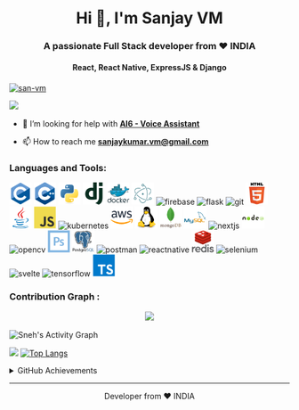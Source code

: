 <h1 align="center">Hi 👋, I'm Sanjay VM</h1>
<h3 align="center">A passionate Full Stack developer from ❤️ INDIA</h3>
<h4 align="center">React, React Native, ExpressJS & Django</h4>

<a href="https://www.linkedin.com/in/sanjayvm" target="blank"><img align="center" src="https://raw.githubusercontent.com/rahuldkjain/github-profile-readme-generator/master/src/images/icons/Social/linked-in-alt.svg" alt="san-vm" height="30" width="40" /></a>


![](https://komarev.com/ghpvc/?username=san-vm)


- 🤝 I’m looking for help with **[AI6 - Voice Assistant](https://github.com/san-vm/AI6)**

- 📫 How to reach me **sanjaykumar.vm@gmail.com**

</p>


<h3 align="left">Languages and Tools:</h3>
<p align="left">
<img src="https://raw.githubusercontent.com/devicons/devicon/master/icons/c/c-original.svg" alt="c" width="40" height="40"/>
<img src="https://raw.githubusercontent.com/devicons/devicon/master/icons/cplusplus/cplusplus-original.svg" alt="cplusplus" width="40" height="40"/>
<img src="https://raw.githubusercontent.com/devicons/devicon/master/icons/python/python-original.svg" alt="python" width="40" height="40"/>
<img src="https://raw.githubusercontent.com/devicons/devicon/master/icons/django/django-plain.svg" alt="django" width="40" height="40"/>
<img src="https://raw.githubusercontent.com/devicons/devicon/master/icons/docker/docker-original-wordmark.svg" alt="docker" width="40" height="40"/>
<img src="https://raw.githubusercontent.com/devicons/devicon/master/icons/electron/electron-original.svg" alt="electron" width="40" height="40"/>
<img src="https://www.vectorlogo.zone/logos/firebase/firebase-icon.svg" alt="firebase" width="40" height="40"/>
<img src="https://www.vectorlogo.zone/logos/pocoo_flask/pocoo_flask-icon.svg" alt="flask" width="40" height="40"/>
<img src="https://www.vectorlogo.zone/logos/git-scm/git-scm-icon.svg" alt="git" width="40" height="40"/>
<img src="https://raw.githubusercontent.com/devicons/devicon/master/icons/html5/html5-original-wordmark.svg" alt="html5" width="40" height="40"/>
<img src="https://raw.githubusercontent.com/devicons/devicon/master/icons/java/java-original.svg" alt="java" width="40" height="40"/>
<img src="https://raw.githubusercontent.com/devicons/devicon/master/icons/javascript/javascript-original.svg" alt="javascript" width="40" height="40"/>
<img src="https://www.vectorlogo.zone/logos/kubernetes/kubernetes-icon.svg" alt="kubernetes" width="40" height="40"/>
<img src="https://raw.githubusercontent.com/devicons/devicon/master/icons/amazonwebservices/amazonwebservices-original-wordmark.svg" alt="aws" width="40" height="40"/>
<img src="https://raw.githubusercontent.com/devicons/devicon/master/icons/linux/linux-original.svg" alt="linux" width="40" height="40"/>
<img src="https://raw.githubusercontent.com/devicons/devicon/master/icons/mongodb/mongodb-original-wordmark.svg" alt="mongodb" width="40" height="40"/>
<img src="https://raw.githubusercontent.com/devicons/devicon/master/icons/mysql/mysql-original-wordmark.svg" alt="mysql" width="40" height="40"/>
<img src="https://cdn.worldvectorlogo.com/logos/nextjs-2.svg" alt="nextjs" width="40" height="40"/>
<img src="https://raw.githubusercontent.com/devicons/devicon/master/icons/nodejs/nodejs-original-wordmark.svg" alt="nodejs" width="40" height="40"/>
<img src="https://www.vectorlogo.zone/logos/opencv/opencv-icon.svg" alt="opencv" width="40" height="40"/>
<img src="https://raw.githubusercontent.com/devicons/devicon/master/icons/photoshop/photoshop-line.svg" alt="photoshop" width="40" height="40"/>
<img src="https://raw.githubusercontent.com/devicons/devicon/master/icons/postgresql/postgresql-original-wordmark.svg" alt="postgresql" width="40" height="40"/>
<img src="https://www.vectorlogo.zone/logos/getpostman/getpostman-icon.svg" alt="postman" width="40" height="40"/>
<img src="https://reactnative.dev/img/header_logo.svg" alt="reactnative" width="40" height="40"/>
<img src="https://raw.githubusercontent.com/devicons/devicon/master/icons/redis/redis-original-wordmark.svg" alt="redis" width="40" height="40"/>
<img src="https://raw.githubusercontent.com/detain/svg-logos/780f25886640cef088af994181646db2f6b1a3f8/svg/selenium-logo.svg" alt="selenium" width="40" height="40"/>
<img src="https://upload.wikimedia.org/wikipedia/commons/1/1b/Svelte_Logo.svg" alt="svelte" width="40" height="40"/>
<img src="https://www.vectorlogo.zone/logos/tensorflow/tensorflow-icon.svg" alt="tensorflow" width="40" height="40"/>
<img src="https://raw.githubusercontent.com/devicons/devicon/master/icons/typescript/typescript-original.svg" alt="typescript" width="40" height="40"/>
</p>


### Contribution Graph :

<p align="center">
		<img src="https://streak-stats.demolab.com?user=san-vm&theme=gruvbox_duo&hide_border=true&date_format=M%20j%5B%2C%20Y%5D&fire=DD0000"/>
</p>

<img alt="Sneh's Activity Graph" src="https://github-readme-activity-graph.vercel.app/graph?username=san-vm&bg_color=1F222E&color=F8D866&line=F85D7F&point=FFFFFF&hide_border=true" />

<br>

![](https://github-readme-stats.vercel.app/api?username=san-vm&theme=tokyonight&count_private=true&show_icons=true&cache_seconds=900) [![Top Langs](https://github-readme-stats.vercel.app/api/top-langs/?username=san-vm&theme=tokyonight)](https://github.com/san-vm)

<details>
	<summary>GitHub Achievements</summary>
	<br/>
<p align="left"> <a href="https://github.com/san-vm"><img src="https://github-profile-trophy.vercel.app/?username=san-vm&theme=tokyonight" alt="san-vm" /></a></p>

</details>

<hr>
<p align="center">
Developer from ❤️ INDIA
</p>
<br>
